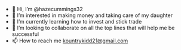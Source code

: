 - 👋 Hi, I’m @hazecummings32
- 👀 I’m interested in making money and taking care of my daughter
- 🌱 I’m currently learning how to invest and stick trade
- 💞️ I’m looking to collaborate on all the top lines that will help me be successful
- 📫 How to reach me kountrykidd21@gmail.com

<!---
hazecummings32/hazecummings32 is a ✨ special ✨ repository because its `README.md` (this file) appears on your GitHub profile.
You can click the Preview link to take a look at your changes.
--->
